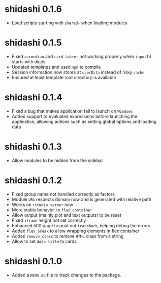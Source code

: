 # shidashi 0.1.6

* Load scripts starting with `shared-` when loading modules

# shidashi 0.1.5

* Fixed `accordion` and `card_tabset` not working properly when `inputId` starts with digits
* Updated templates and used `npm` to compile
* Session information now stores at `userData` instead of risky `cache`
* Ensured at least template root directory is available

# shidashi 0.1.4

* Fixed a bug that makes application fail to launch on `Windows`
* Added support to evaluated expressions before launching the application, allowing actions such as setting global options and loading data


# shidashi 0.1.3

* Allow modules to be hidden from the sidebar

# shidashi 0.1.2

* Fixed group name not handled correctly as factors
* Module `URL` respects domain now and is generated with relative path
* Works on `rstudio-server` now
* More stable behavior to `flex_container`
* Allow output (mainly plot and text outputs) to be reset
* Fixed `iframe` height not set correctly
* Enhanced 500 page to print out `traceback`, helping debug the errors
* Added `flex_break` to allow wrapping elements in flex container
* Added `remove_class` to remove `HTML` class from a string
* Allow to set `data-title` to cards

# shidashi 0.1.0

* Added a `NEWS.md` file to track changes to the package.
